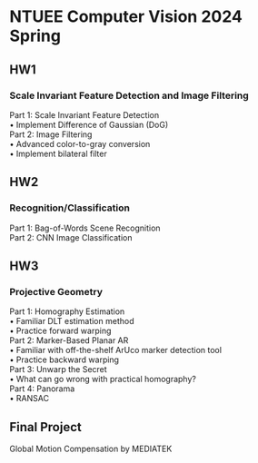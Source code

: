 # NTUEE Computer Vision 2024 Spring
## HW1
### Scale Invariant Feature Detection and Image Filtering  
Part 1: Scale Invariant Feature Detection  
• Implement Difference of Gaussian (DoG)  
Part 2: Image Filtering  
• Advanced color-to-gray conversion  
• Implement bilateral filter
## HW2
### Recognition/Classification
Part 1: Bag-of-Words Scene Recognition  
Part 2: CNN Image Classification
## HW3
### Projective Geometry
Part 1: Homography Estimation  
• Familiar DLT estimation method  
• Practice forward warping  
Part 2: Marker-Based Planar AR  
• Familiar with off-the-shelf ArUco marker detection tool  
• Practice backward warping  
Part 3: Unwarp the Secret  
• What can go wrong with practical homography?  
Part 4: Panorama  
• RANSAC
## Final Project
Global Motion Compensation by MEDIATEK
